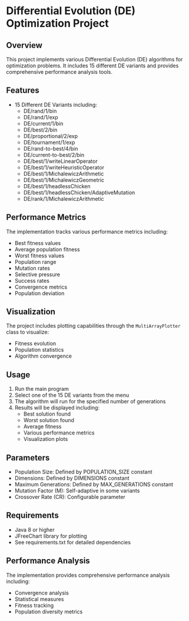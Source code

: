 # Differential Evolution (DE) Optimization Project

## Overview
This project implements various Differential Evolution (DE) algorithms for optimization problems. It includes 15 different DE variants and provides comprehensive performance analysis tools.

## Features
- 15 Different DE Variants including:
  - DE/rand/1/bin
  - DE/rand/1/exp
  - DE/current/1/bin
  - DE/best/2/bin
  - DE/proportional/2/exp
  - DE/tournament/1/exp
  - DE/rand-to-best/4/bin
  - DE/current-to-best/2/bin
  - DE/best/1/writeLinearOperator
  - DE/best/1/writeHeuristicOperator
  - DE/best/1/MichalewiczArithmetic
  - DE/best/1/MichalewiczGeometric
  - DE/best/1/headlessChicken
  - DE/best/1/headlessChicken/AdaptiveMutation
  - DE/rank/1/MichalewiczArithmetic

## Performance Metrics
The implementation tracks various performance metrics including:
- Best fitness values
- Average population fitness
- Worst fitness values
- Population range
- Mutation rates
- Selective pressure
- Success rates
- Convergence metrics
- Population deviation

## Visualization
The project includes plotting capabilities through the `MultiArrayPlotter` class to visualize:
- Fitness evolution
- Population statistics
- Algorithm convergence

## Usage
1. Run the main program
2. Select one of the 15 DE variants from the menu
3. The algorithm will run for the specified number of generations
4. Results will be displayed including:
   - Best solution found
   - Worst solution found
   - Average fitness
   - Various performance metrics
   - Visualization plots

## Parameters
- Population Size: Defined by POPULATION_SIZE constant
- Dimensions: Defined by DIMENSIONS constant
- Maximum Generations: Defined by MAX_GENERATIONS constant
- Mutation Factor (M): Self-adaptive in some variants
- Crossover Rate (CR): Configurable parameter

## Requirements
- Java 8 or higher
- JFreeChart library for plotting
- See requirements.txt for detailed dependencies

## Performance Analysis
The implementation provides comprehensive performance analysis including:
- Convergence analysis
- Statistical measures
- Fitness tracking
- Population diversity metrics